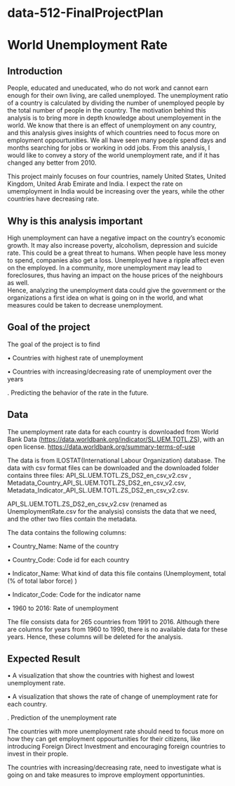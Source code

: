 # data-512-FinalProjectPlan


# World Unemployment Rate

## Introduction

People, educated and uneducated, who do not work and cannot earn enough for their own living, are called unemployed. The unemployment ratio of a country is calculated by dividing the number of unemployed people by the total number of people in the country. The motivation behind this analysis is to bring more in depth knowledge about unemployement in the world. We know that there is an effect of unemployment on any country, and this analysis gives insights of which countries need to focus more on employment oppourtunities.
We all have seen many people spend days and months searching for jobs or working in odd jobs. From this analysis, I would like to convey a story of the world unemployment rate, and if it has changed any better from 2010.

This project mainly focuses on four countries, namely United States, United Kingdom, United Arab Emirate and India. I expect the rate on umemployment in India would be increasing over the years, while the other countries have decreasing rate. 

## Why is this analysis important

High unemployment can have a negative impact on the country’s economic growth. It may also increase poverty, alcoholism, depression and suicide rate. This could be a great threat to humans. When people have less money to spend, companies also get a loss. Unemployed have a ripple affect even on the employed. In a community, more unemployment may lead to foreclosures, thus having an impact on the house prices of the neighbours as well.  
Hence, analyzing the unemployment data could give the government or the organizations a first idea on what is going on in the world, and what measures could be taken to decrease unemployment.


## Goal of the project
The goal of the project is to find 

•	Countries with highest rate of unemployment

•	Countries with increasing/decreasing rate of unemployment over the years

. Predicting the behavior of the rate in the future.

## Data

The unemployment rate data for each country is downloaded from World Bank Data (https://data.worldbank.org/indicator/SL.UEM.TOTL.ZS), with an open license. 
https://data.worldbank.org/summary-terms-of-use

The data is from ILOSTAT(International Labour Organization) database. The data with csv format files can be downloaded and the downloaded folder contains three files: API_SL.UEM.TOTL.ZS_DS2_en_csv_v2.csv , Metadata_Country_API_SL.UEM.TOTL.ZS_DS2_en_csv_v2.csv, Metadata_Indicator_API_SL.UEM.TOTL.ZS_DS2_en_csv_v2.csv.

API_SL.UEM.TOTL.ZS_DS2_en_csv_v2.csv (renamed as UnemploymentRate.csv for the analysis) consists the data that we need, and the other two files contain the metadata.

The data contains the following columns:

• Country_Name:	Name of the country

• Country_Code:	Code id for each country

• Indicator_Name:	What kind of data this file contains (Unemployment, total (% of total labor force) )

• Indicator_Code:	Code for the indicator name

• 1960 to 2016:	Rate of unemployment


The file consists data for 265 countries from 1991 to 2016. Although there are columns for years from 1960 to 1990, there is no available data for these years. Hence, these columns will be deleted for the analysis.

## Expected Result

•	A visualization that show the countries with highest and lowest unemployment rate. 

•	A visualization that shows the rate of change of unemployment rate for each country.

. Prediction of the unemployment rate

The countries with more unemployment rate should need to focus more on how they can get employment oppourtunities for their citizens, like introducing Foreign Direct Investment and encouraging foreign countries to invest in their prople. 

The countries with increasing/decreasing rate, need to investigate what is going on and take measures to improve employment opportuninties.
